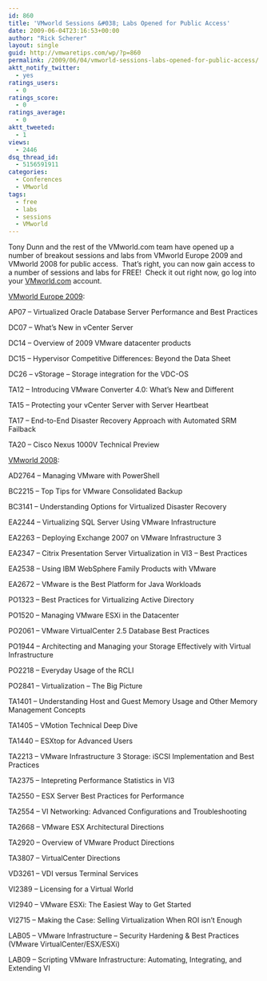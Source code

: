 ```yaml
---
id: 860
title: 'VMworld Sessions &#038; Labs Opened for Public Access'
date: 2009-06-04T23:16:53+00:00
author: "Rick Scherer"
layout: single
guid: http://vmwaretips.com/wp/?p=860
permalink: /2009/06/04/vmworld-sessions-labs-opened-for-public-access/
aktt_notify_twitter:
  - yes
ratings_users:
  - 0
ratings_score:
  - 0
ratings_average:
  - 0
aktt_tweeted:
  - 1
views:
  - 2446
dsq_thread_id:
  - 5156591911
categories:
  - Conferences
  - VMworld
tags:
  - free
  - labs
  - sessions
  - VMworld
---
```

Tony Dunn and the rest of the VMworld.com team have opened up a number of breakout sessions and labs from VMworld Europe 2009 and VMworld 2008 for public access.  That&#8217;s right, you can now gain access to a number of sessions and labs for FREE!  Check it out right now, go log into your <a href="http://www.vmworld.com/" target="_blank">VMworld.com</a> account.

<!--more-->

<a href="http://www.vmworld.com/community/sessions/europe2009/" target="_blank">VMworld Europe 2009</a>:
  
AP07 &#8211; Virtualized Oracle Database Server Performance and Best Practices
  
DC07 &#8211; What&#8217;s New in vCenter Server
  
DC14 &#8211; Overview of 2009 VMware datacenter products
  
DC15 &#8211; Hypervisor Competitive Differences: Beyond the Data Sheet
  
DC26 &#8211; vStorage &#8211; Storage integration for the VDC-OS
  
TA12 &#8211; Introducing VMware Converter 4.0: What&#8217;s New and Different
  
TA15 &#8211; Protecting your vCenter Server with Server Heartbeat
  
TA17 &#8211; End-to-End Disaster Recovery Approach with Automated SRM Failback
  
TA20 &#8211; Cisco Nexus 1000V Technical Preview

<a href="http://www.vmworld.com/community/sessions/2008/" target="_blank">VMworld 2008</a>:
  
AD2764 &#8211; Managing VMware with PowerShell
  
BC2215 &#8211; Top Tips for VMware Consolidated Backup
  
BC3141 &#8211; Understanding Options for Virtualized Disaster Recovery
  
EA2244 &#8211; Virtualizing SQL Server Using VMware Infrastructure
  
EA2263 &#8211; Deploying Exchange 2007 on VMware Infrastructure 3
  
EA2347 &#8211; Citrix Presentation Server Virtualization in VI3 &#8211; Best Practices
  
EA2538 &#8211; Using IBM WebSphere Family Products with VMware
  
EA2672 &#8211; VMware is the Best Platform for Java Workloads
  
PO1323 &#8211; Best Practices for Virtualizing Active Directory
  
PO1520 &#8211; Managing VMware ESXi in the Datacenter
  
PO2061 &#8211; VMware VirtualCenter 2.5 Database Best Practices
  
PO1944 &#8211; Architecting and Managing your Storage Effectively with Virtual Infrastructure
  
PO2218 &#8211; Everyday Usage of the RCLI
  
PO2841 &#8211; Virtualization &#8211; The Big Picture
  
TA1401 &#8211; Understanding Host and Guest Memory Usage and Other Memory Management Concepts
  
TA1405 &#8211; VMotion Technical Deep Dive
  
TA1440 &#8211; ESXtop for Advanced Users
  
TA2213 &#8211; VMware Infrastructure 3 Storage: iSCSI Implementation and Best Practices
  
TA2375 &#8211; Intepreting Performance Statistics in VI3
  
TA2550 &#8211; ESX Server Best Practices for Performance
  
TA2554 &#8211; VI Networking: Advanced Configurations and Troubleshooting
  
TA2668 &#8211; VMware ESX Architectural Directions
  
TA2920 &#8211; Overview of VMware Product Directions
  
TA3807 &#8211; VirtualCenter Directions
  
VD3261 &#8211; VDI versus Terminal Services
  
VI2389 &#8211; Licensing for a Virtual World
  
VI2940 &#8211; VMware ESXi: The Easiest Way to Get Started
  
VI2715 &#8211; Making the Case: Selling Virtualization When ROI isn&#8217;t Enough
  
LAB05 &#8211; VMware Infrastructure &#8211; Security Hardening & Best Practices (VMware VirtualCenter/ESX/ESXi)
  
LAB09 &#8211; Scripting VMware Infrastructure: Automating, Integrating, and Extending VI